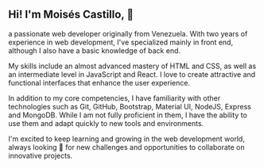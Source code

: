 ## Hi! I'm Moisés Castillo, 👋

a passionate web developer originally from Venezuela. With two years of experience in web development, 
I've specialized mainly in front end, although I also have a basic knowledge of back end.

My skills include an almost advanced mastery of HTML and CSS, as well as an intermediate level in JavaScript and React. 
I love to create attractive and functional interfaces that enhance the user experience.

In addition to my core competencies, I have familiarity with other technologies such as Git, GitHub, Bootstrap, Material UI, 
NodeJS, Express and MongoDB. While I am not fully proficient in them, I have the ability to use them and adapt quickly to new tools and environments.

I'm excited to keep learning and growing in the web development world, always looking 🔭 for new challenges and opportunities to collaborate on innovative projects.


<!--

-->
